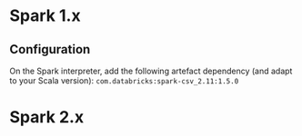 
# Spark 1.x
## Configuration
On the Spark interpreter, add the following artefact dependency (and adapt to your Scala version):
```com.databricks:spark-csv_2.11:1.5.0```


# Spark 2.x

